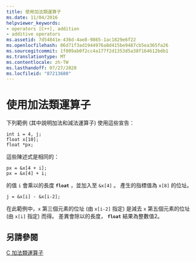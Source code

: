 ```yaml
---
title: 使用加法類運算子
ms.date: 11/04/2016
helpviewer_keywords:
- operators [C++], addition
- additive operators
ms.assetid: 7d54841e-436d-4ae8-9865-1ac1829e6f22
ms.openlocfilehash: 06d71f3ad1944976a8d415be9487cb5ea365fa26
ms.sourcegitcommit: 1f009ab0f2cc4a177f2d1353d5a38f164612bdb1
ms.translationtype: MT
ms.contentlocale: zh-TW
ms.lasthandoff: 07/27/2020
ms.locfileid: "87213680"
---
```

# <a name="using-the-additive-operators"></a>使用加法類運算子

下列範例 (其中說明加法和減法運算子) 使用這些宣告：

```
int i = 4, j;
float x[10];
float *px;
```

這些陳述式是相同的：

```
px = &x[4 + i];
px = &x[4] + i;
```

的值 `i` 會乘以的長度 **`float`** ，並加入至 `&x[4]` 。 產生的指標值為 `x[8]` 的位址。

```
j = &x[i] - &x[i-2];
```

在此範例中，`x` 第三個元素的位址 (由 `x[i-2]` 指定) 是減去 `x` 第五個元素的位址 (由 `x[i]` 指定) 而得。 差異會除以的長度， **`float`** 結果為整數值2。

## <a name="see-also"></a>另請參閱

[C 加法類運算子](../c-language/c-additive-operators.md)
